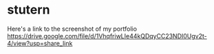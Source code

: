 # stutern
Here's a link to the screenshot of my portfolio
https://drive.google.com/file/d/1VhqfriwLIe44kQDqyCC23NDI0Ugv2t-4/view?usp=share_link
